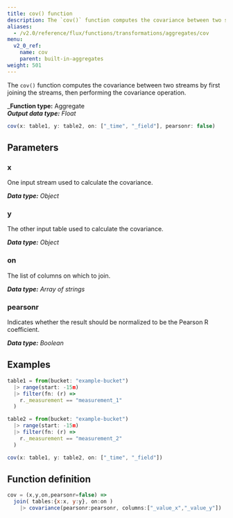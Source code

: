 ```yaml
---
title: cov() function
description: The `cov()` function computes the covariance between two streams by first joining the streams, then performing the covariance operation.
aliases:
  - /v2.0/reference/flux/functions/transformations/aggregates/cov
menu:
  v2_0_ref:
    name: cov
    parent: built-in-aggregates
weight: 501
---
```


The `cov()` function computes the covariance between two streams by first joining the streams,
then performing the covariance operation.

_**Function type:** Aggregate  
_**Output data type:** Float_

```js
cov(x: table1, y: table2, on: ["_time", "_field"], pearsonr: false)
```

## Parameters

### x
One input stream used to calculate the covariance.

_**Data type:** Object_

### y
The other input table used to calculate the covariance.

_**Data type:** Object_

### on
The list of columns on which to join.

_**Data type:** Array of strings_

### pearsonr
Indicates whether the result should be normalized to be the Pearson R coefficient.

_**Data type:** Boolean_


## Examples

```js
table1 = from(bucket: "example-bucket")
  |> range(start: -15m)
  |> filter(fn: (r) =>
    r._measurement == "measurement_1"
  )

table2 = from(bucket: "example-bucket")
  |> range(start: -15m)
  |> filter(fn: (r) =>
    r._measurement == "measurement_2"
  )

cov(x: table1, y: table2, on: ["_time", "_field"])
```

## Function definition
```js
cov = (x,y,on,pearsonr=false) =>
  join( tables:{x:x, y:y}, on:on )
    |> covariance(pearsonr:pearsonr, columns:["_value_x","_value_y"])
```
